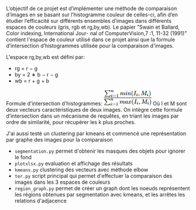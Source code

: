 L’objectif de ce projet est d’implémenter une méthode de comparaison d’images
en se basant sur l’histogramme couleur de celles-ci, afin d’en étudier l’efficacité
sur différents ensembles d’images dans différents espaces de couleurs (gris, rgb et rg,by,wb). Le papier ”Swain et Ballard, Color indexing, International Jour-
nal of ComputerVision,7 :1, 11-32 (1991)” contient l'espace de couleur utilisé dans ce projet
ainsi que la formule d’intersection d’histogrammes utilisée pour la comparaison d'images.

L'espace rg,by,wb est défini par:
- rg = r − g
- by = 2 ∗ b − r − g
- wb = r + g + b

Formule d'intersection d'histogrammes:
![alt text](formula.png)
Où I et M sont deux vecteurs caractéristiques de deux images.
On intègre cette formule d’intersection dans un mécanisme
de requêtes, en triant les images par ordre de similarité, pour récupérer les k
plus proches.

J'ai aussi testé un clustering par kmeans et commencé une représentation par graphe des images pour la comparaison

- ```segmentation.py``` permet d'obtenir les masques des objets pour ignorer le fond
- ```plotxlsx.py``` evaluation et affichage des résultats
- ```kmeans.py``` clustering des vecteurs avec méthode elbow
- ```ter.py``` script principal qui permet d'effectuer la comparaison des images dans les 3 espaces de couleurs
- ```region_graph.py``` permet de créer un graph dont les noeuds représentent les régions obtenues par segmentation avec kmeans, et les arrêtes les relations d'adjacence
